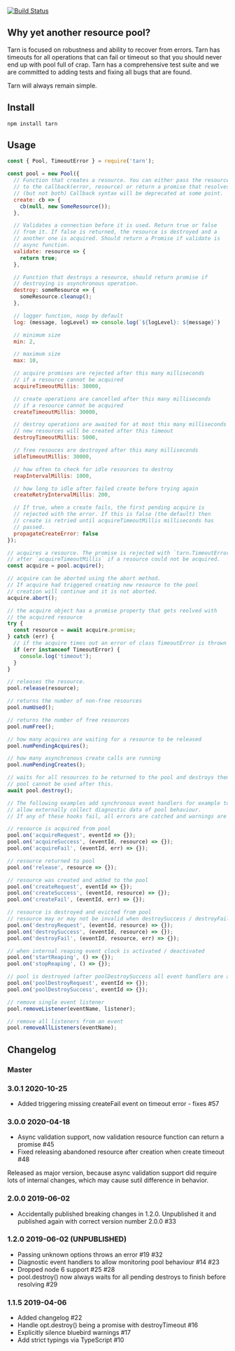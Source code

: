 [![Build Status](https://travis-ci.org/Vincit/tarn.js.svg?branch=master)](https://travis-ci.org/Vincit/tarn.js)

## Why yet another resource pool?

Tarn is focused on robustness and ability to recover from errors. Tarn has timeouts for all operations
that can fail or timeout so that you should never end up with pool full of crap. Tarn has a comprehensive
test suite and we are committed to adding tests and fixing all bugs that are found.

Tarn will always remain simple.

## Install

```
npm install tarn
```

## Usage

```js
const { Pool, TimeoutError } = require('tarn');

const pool = new Pool({
  // Function that creates a resource. You can either pass the resource
  // to the callback(error, resource) or return a promise that resolves the resource
  // (but not both) Callback syntax will be deprecated at some point.
  create: cb => {
    cb(null, new SomeResource());
  },

  // Validates a connection before it is used. Return true or false
  // from it. If false is returned, the resource is destroyed and a
  // another one is acquired. Should return a Promise if validate is
  // async function.
  validate: resource => {
    return true;
  },

  // Function that destroys a resource, should return promise if
  // destroying is asynchronous operation.
  destroy: someResource => {
    someResource.cleanup();
  },

  // logger function, noop by default
  log: (message, logLevel) => console.log(`${logLevel}: ${message}`)

  // minimum size
  min: 2,

  // maximum size
  max: 10,

  // acquire promises are rejected after this many milliseconds
  // if a resource cannot be acquired
  acquireTimeoutMillis: 30000,

  // create operations are cancelled after this many milliseconds
  // if a resource cannot be acquired
  createTimeoutMillis: 30000,

  // destroy operations are awaited for at most this many milliseconds
  // new resources will be created after this timeout
  destroyTimeoutMillis: 5000,

  // free resouces are destroyed after this many milliseconds
  idleTimeoutMillis: 30000,

  // how often to check for idle resources to destroy
  reapIntervalMillis: 1000,

  // how long to idle after failed create before trying again
  createRetryIntervalMillis: 200,

  // If true, when a create fails, the first pending acquire is
  // rejected with the error. If this is false (the default) then
  // create is retried until acquireTimeoutMillis milliseconds has
  // passed.
  propagateCreateError: false
});

// acquires a resource. The promise is rejected with `tarn.TimeoutError`
// after `acquireTimeoutMillis` if a resource could not be acquired.
const acquire = pool.acquire();

// acquire can be aborted using the abort method.
// If acquire had triggered creating new resource to the pool
// creation will continue and it is not aborted.
acquire.abort();

// the acquire object has a promise property that gets reolved with
// the acquired resource
try {
  const resource = await acquire.promise;
} catch (err) {
  // if the acquire times out an error of class TimeoutError is thrown
  if (err instanceof TimeoutError) {
    console.log('timeout');
  }
}

// releases the resource.
pool.release(resource);

// returns the number of non-free resources
pool.numUsed();

// returns the number of free resources
pool.numFree();

// how many acquires are waiting for a resource to be released
pool.numPendingAcquires();

// how many asynchronous create calls are running
pool.numPendingCreates();

// waits for all resources to be returned to the pool and destroys them.
// pool cannot be used after this.
await pool.destroy();

// The following examples add synchronous event handlers for example to
// allow externally collect diagnostic data of pool behaviour.
// If any of these hooks fail, all errors are catched and warnings are logged.

// resource is acquired from pool
pool.on('acquireRequest', eventId => {});
pool.on('acquireSuccess', (eventId, resource) => {});
pool.on('acquireFail', (eventId, err) => {});

// resource returned to pool
pool.on('release', resource => {});

// resource was created and added to the pool
pool.on('createRequest', eventId => {});
pool.on('createSuccess', (eventId, resource) => {});
pool.on('createFail', (eventId, err) => {});

// resource is destroyed and evicted from pool
// resource may or may not be invalid when destroySuccess / destroyFail is called
pool.on('destroyRequest', (eventId, resource) => {});
pool.on('destroySuccess', (eventId, resource) => {});
pool.on('destroyFail', (eventId, resource, err) => {});

// when internal reaping event clock is activated / deactivated
pool.on('startReaping', () => {});
pool.on('stopReaping', () => {});

// pool is destroyed (after poolDestroySuccess all event handlers are also cleared)
pool.on('poolDestroyRequest', eventId => {});
pool.on('poolDestroySuccess', eventId => {});

// remove single event listener
pool.removeListener(eventName, listener);

// remove all listeners from an event
pool.removeAllListeners(eventName);
```

## Changelog

### Master

### 3.0.1 2020-10-25

- Added triggering missing createFail event on timeout error - fixes #57

### 3.0.0 2020-04-18

- Async validation support, now validation resource function can return a promise #45
- Fixed releasing abandoned resource after creation when create timeout #48

Released as major version, because async validation support did require lots of internal changes, which may cause sutil difference in behavior.

### 2.0.0 2019-06-02

- Accidentally published breaking changes in 1.2.0. Unpublished it and published again with correct version number 2.0.0 #33

### 1.2.0 2019-06-02 (UNPUBLISHED)

- Passing unknown options throws an error #19 #32
- Diagnostic event handlers to allow monitoring pool behaviour #14 #23
- Dropped node 6 support #25 #28
- pool.destroy() now always waits for all pending destroys to finish before resolving #29

### 1.1.5 2019-04-06

- Added changelog #22
- Handle opt.destroy() being a promise with destroyTimeout #16
- Explicitly silence bluebird warnings #17
- Add strict typings via TypeScript #10
